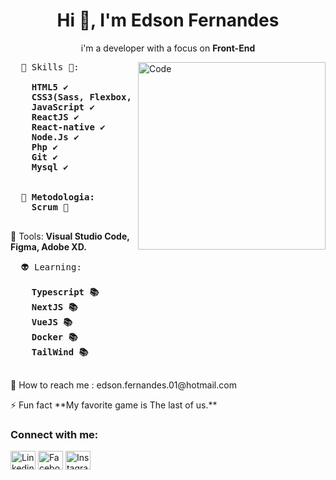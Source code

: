 
<h1 align="center">Hi 👋, I'm Edson Fernandes</h1>
<p align ="center"> i'm a developer with a focus on <strong>Front-End</strong></p>

<img src="https://e3z7c6v7.rocketcdn.me/blog/wp-content/uploads/2020/01/original-e8278705fab1f1036f26c2419edf8f0f.jpeg" height="300px" min-width="300px" max-width="300px" align="right" alt="Code">

<pre align="left">
  🦄 Skills 👊: 
  <strong>
    HTML5 ✔️
    CSS3(Sass, Flexbox, Grid Layout, Bootstrap) ✔️
    JavaScript ✔️
    ReactJS ✔️
    React-native ✔️
    Node.Js ✔️
    Php ✔️
    Git ✔️
    Mysql ✔️
    
    
  🎯 Metodologia:
    Scrum 👊
  </strong>
</pre>

<p align="left">
  💼 Tools: <strong>Visual Studio Code, Figma, Adobe XD.</strong>
</p>

<pre align="left">
  👽 Learning:
    <strong>
    Typescript 📚
    NextJS 📚
    VueJS 📚
    Docker 📚
    TailWind 📚
    </strong>
</pre>  

<p align="left">
  💌 How to reach me : edson.fernandes.01@hotmail.com
</p>

<p align="left">
  ⚡ Fun fact **My favorite game is The last of us.**
</p>

<h3 align="left">Connect with me:</h3>

<p align="left">

<a href="https://www.linkedin.com/in/edson-fernandes-de-oliveira/" target="blank"><img align="center" src="https://cdn.jsdelivr.net/npm/simple-icons@3.0.1/icons/linkedin.svg" alt="Linkedin" height="30" width="40" /></a>
<a href="https://www.facebook.com/EdsonFernandes38/" target="blank"><img align="center" src="https://cdn.jsdelivr.net/npm/simple-icons@3.0.1/icons/facebook.svg" alt="Facebook" height="30" width="40" /></a>
<a href="https://www.instagram.com/edsonfnz/" target="blank"><img align="center" src="https://cdn.jsdelivr.net/npm/simple-icons@3.0.1/icons/instagram.svg" alt="Instagram" height="30" width="40" /></a>
</p>  
